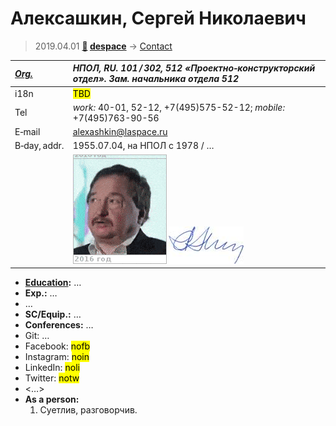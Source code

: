 # Алексашкин, Сергей Николаевич
> 2019.04.01 **[🚀](../index/index.md) [despace](index.md)** → [Contact](contact.md)

|*[Org.](contact.md)*|*НПОЛ, RU. 101 / 302, 512 «Проектно‑конструкторский отдел». Зам. начальника отдела 512*|
|:--|:--|
|i18n|<mark>TBD</mark>|
|Tel|*work:* 40-01, 52-12, +7(495)575-52-12; *mobile:* +7(495)763-90-56|
|E‑mail|<alexashkin@laspace.ru>|
|B‑day, addr.|1955.07.04, на НПОЛ с 1978 / …|
||[![](f/contact/a/alexashkin1_animated.gif)](f/contact/a/alexashkin1_photo.jpg) [![](f/contact/a/alexashkin1_sign_thumb.jpg)](f/contact/a/alexashkin1_sign.png)|

   - **[Education](edu.md):** …
   - **Exp.:** …
   - …
   - **SC/Equip.:** …
   - **Conferences:** …
   - Git: …
   - Facebook: <mark>nofb</mark>
   - Instagram: <mark>noin</mark>
   - LinkedIn: <mark>noli</mark>
   - Twitter: <mark>notw</mark>
   - <…>
   - **As a person:**
      1. Суетлив, разговорчив.
